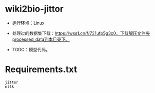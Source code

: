 # wiki2bio-jittor

- 运行环境：Linux

- 处理过的数据集下载：https://wss1.cn/f/731ufp5g3c0。下载解压文件夹processed_data到本目录下。

- TODO：模型代码。

# Requirements.txt

```
jittor
nltk
```